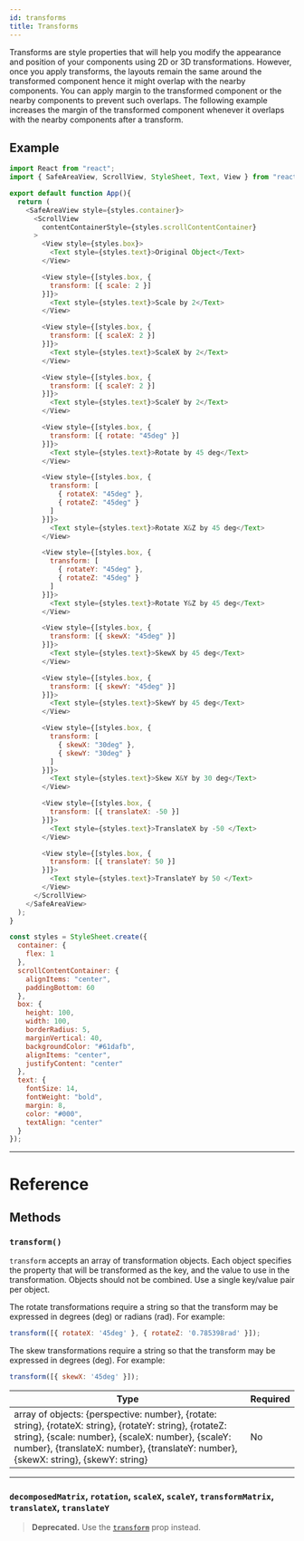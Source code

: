 ```yaml
---
id: transforms
title: Transforms
---
```


Transforms are style properties that will help you modify the appearance and position of your components using 2D or 3D transformations. However, once you apply transforms, the layouts remain the same around the transformed component hence it might overlap with the nearby components. You can apply margin to the transformed component or the nearby components to prevent such overlaps. The following example increases the margin of the transformed component whenever it overlaps with the nearby components after a transform.

## Example

```js
import React from "react";
import { SafeAreaView, ScrollView, StyleSheet, Text, View } from "react-native";

export default function App(){
  return (
    <SafeAreaView style={styles.container}>
      <ScrollView
        contentContainerStyle={styles.scrollContentContainer}
      >
        <View style={styles.box}>
          <Text style={styles.text}>Original Object</Text>
        </View>

        <View style={[styles.box, {
          transform: [{ scale: 2 }]
        }]}>
          <Text style={styles.text}>Scale by 2</Text>
        </View>

        <View style={[styles.box, {
          transform: [{ scaleX: 2 }]
        }]}>
          <Text style={styles.text}>ScaleX by 2</Text>
        </View>

        <View style={[styles.box, {
          transform: [{ scaleY: 2 }]
        }]}>
          <Text style={styles.text}>ScaleY by 2</Text>
        </View>

        <View style={[styles.box, {
          transform: [{ rotate: "45deg" }]
        }]}>
          <Text style={styles.text}>Rotate by 45 deg</Text>
        </View>

        <View style={[styles.box, {
          transform: [
            { rotateX: "45deg" },
            { rotateZ: "45deg" }
          ]
        }]}>
          <Text style={styles.text}>Rotate X&Z by 45 deg</Text>
        </View>

        <View style={[styles.box, {
          transform: [
            { rotateY: "45deg" },
            { rotateZ: "45deg" }
          ]
        }]}>
          <Text style={styles.text}>Rotate Y&Z by 45 deg</Text>
        </View>

        <View style={[styles.box, {
          transform: [{ skewX: "45deg" }]
        }]}>
          <Text style={styles.text}>SkewX by 45 deg</Text>
        </View>

        <View style={[styles.box, {
          transform: [{ skewY: "45deg" }]
        }]}>
          <Text style={styles.text}>SkewY by 45 deg</Text>
        </View>

        <View style={[styles.box, {
          transform: [
            { skewX: "30deg" },
            { skewY: "30deg" }
          ]
        }]}>
          <Text style={styles.text}>Skew X&Y by 30 deg</Text>
        </View>

        <View style={[styles.box, {
          transform: [{ translateX: -50 }]
        }]}>
          <Text style={styles.text}>TranslateX by -50 </Text>
        </View>

        <View style={[styles.box, {
          transform: [{ translateY: 50 }]
        }]}>
          <Text style={styles.text}>TranslateY by 50 </Text>
        </View>
      </ScrollView>
    </SafeAreaView>
  );
}

const styles = StyleSheet.create({
  container: {
    flex: 1
  },
  scrollContentContainer: {
    alignItems: "center",
    paddingBottom: 60
  },
  box: {
    height: 100,
    width: 100,
    borderRadius: 5,
    marginVertical: 40,
    backgroundColor: "#61dafb",
    alignItems: "center",
    justifyContent: "center"
  },
  text: {
    fontSize: 14,
    fontWeight: "bold",
    margin: 8,
    color: "#000",
    textAlign: "center"
  }
});
```

---

# Reference

## Methods

### `transform()`

`transform` accepts an array of transformation objects. Each object specifies the property that will be transformed as the key, and the value to use in the transformation. Objects should not be combined. Use a single key/value pair per object.

The rotate transformations require a string so that the transform may be expressed in degrees (deg) or radians (rad). For example:

```js
transform([{ rotateX: '45deg' }, { rotateZ: '0.785398rad' }]);
```

The skew transformations require a string so that the transform may be expressed in degrees (deg). For example:

```js
transform([{ skewX: '45deg' }]);
```

| Type                                                                                                                                                                                                                                                  | Required |
| ----------------------------------------------------------------------------------------------------------------------------------------------------------------------------------------------------------------------------------------------------- | -------- |
| array of objects: {perspective: number}, {rotate: string}, {rotateX: string}, {rotateY: string}, {rotateZ: string}, {scale: number}, {scaleX: number}, {scaleY: number}, {translateX: number}, {translateY: number}, {skewX: string}, {skewY: string} | No       |

---

### `decomposedMatrix`, `rotation`, `scaleX`, `scaleY`, `transformMatrix`, `translateX`, `translateY`

> **Deprecated.** Use the [`transform`](transforms.md#transform) prop instead.
